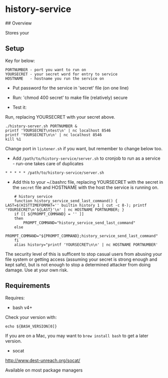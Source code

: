 # history-service

## Overview

Stores your 

## Setup


Key for below:

```
PORTNUMBER - port you want to run on
YOURSECRET - your secret word for entry to service
HOSTNAME   - hostname you run the service on
```

- Put password for the service in 'secret' file (on one line)

- Run: 'chmod 400 secret' to make file (relatively) secure

- Test it:

Run, replacing YOURSECRET with your secret above.

```
./history-server.sh PORTNUMBER &
printf 'YOURSECRET\ntest\n' | nc localhost 8546
printf 'YOURSECRET\n\n' | nc localhost 8546
kill %1
```

Change port in `listener.sh` if you want, but remember to change below too.

- Add `/path/to/history-service/server.sh` to cronjob to run as a service - run-one takes care of duplicates

```
* * * * * /path/to/history-service/server.sh
```

- Add this to your ~/.bashrc file, replacing YOURSECRET with the secret in the
`secret` file and HOSTNAME with the host the service is running on.

```
	# history service
	function history_service_send_last_command() { LAST=$(HISTTIMEFORMAT='' builtin history 1 | cut -c 8-); printf 'YOURSECRET\n'${LAST}'\n' | nc HOSTNAME PORTNUMBER; }
	if [[ ${PROMPT_COMMAND} = '' ]]
	then
		PROMPT_COMMAND="history_service_send_last_command"
	else
		PROMPT_COMMAND="${PROMPT_COMMAND};history_service_send_last_command"
	fi
	alias history="printf 'YOURSECRET\n\n' | nc HOSTNAME PORTNUMBER'
```

The security level of this is sufficent to stop casual users from abusing your
file system or getting access (assuming your secret is strong enough and kept
safe), but is not enough to stop a determined attacker from doing damage.
Use at your own risk.

## Requirements

Requires:

- bash v4+

Check your version with:

```
echo ${BASH_VERSION[0]}
```

If you are on a Mac, you may want to `brew install bash` to get a later version.

- socat

http://www.dest-unreach.org/socat/

Available on most package managers
